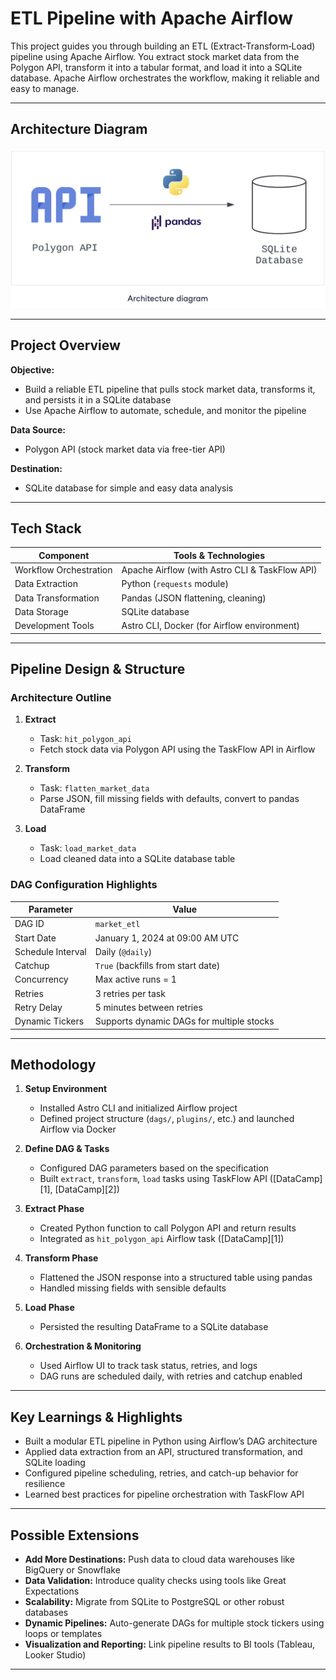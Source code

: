 # ETL Pipeline with Apache Airflow

This project guides you through building an ETL (Extract‑Transform‑Load) pipeline using Apache Airflow. You extract stock market data from the Polygon API, transform it into a tabular format, and load it into a SQLite database. Apache Airflow orchestrates the workflow, making it reliable and easy to manage.

---

## Architecture Diagram

![](Screenshot.png)


---

## Project Overview

**Objective:**

* Build a reliable ETL pipeline that pulls stock market data, transforms it, and persists it in a SQLite database
* Use Apache Airflow to automate, schedule, and monitor the pipeline

**Data Source:**

* Polygon API (stock market data via free-tier API)

**Destination:**

* SQLite database for simple and easy data analysis

---

## Tech Stack

| Component              | Tools & Technologies                           |
| ---------------------- | ---------------------------------------------- |
| Workflow Orchestration | Apache Airflow (with Astro CLI & TaskFlow API) |
| Data Extraction        | Python (`requests` module)                     |
| Data Transformation    | Pandas (JSON flattening, cleaning)             |
| Data Storage           | SQLite database                                |
| Development Tools      | Astro CLI, Docker (for Airflow environment)    |

---

## Pipeline Design & Structure

### Architecture Outline

1. **Extract**

   * Task: `hit_polygon_api`
   * Fetch stock data via Polygon API using the TaskFlow API in Airflow

2. **Transform**

   * Task: `flatten_market_data`
   * Parse JSON, fill missing fields with defaults, convert to pandas DataFrame

3. **Load**

   * Task: `load_market_data`
   * Load cleaned data into a SQLite database table

### DAG Configuration Highlights

| Parameter         | Value                                     |
| ----------------- | ----------------------------------------- |
| DAG ID            | `market_etl`                              |
| Start Date        | January 1, 2024 at 09:00 AM UTC           |
| Schedule Interval | Daily (`@daily`)                          |
| Catchup           | `True` (backfills from start date)        |
| Concurrency       | Max active runs = 1                       |
| Retries           | 3 retries per task                        |
| Retry Delay       | 5 minutes between retries                 |
| Dynamic Tickers   | Supports dynamic DAGs for multiple stocks |

---

## Methodology

1. **Setup Environment**

   * Installed Astro CLI and initialized Airflow project
   * Defined project structure (`dags/`, `plugins/`, etc.) and launched Airflow via Docker

2. **Define DAG & Tasks**

   * Configured DAG parameters based on the specification
   * Built `extract`, `transform`, `load` tasks using TaskFlow API
     ([DataCamp][1], [DataCamp][2])

3. **Extract Phase**

   * Created Python function to call Polygon API and return results
   * Integrated as `hit_polygon_api` Airflow task
     ([DataCamp][1])

4. **Transform Phase**

   * Flattened the JSON response into a structured table using pandas
   * Handled missing fields with sensible defaults

5. **Load Phase**

   * Persisted the resulting DataFrame to a SQLite database

6. **Orchestration & Monitoring**

   * Used Airflow UI to track task status, retries, and logs
   * DAG runs are scheduled daily, with retries and catchup enabled

---

## Key Learnings & Highlights

* Built a modular ETL pipeline in Python using Airflow’s DAG architecture
* Applied data extraction from an API, structured transformation, and SQLite loading
* Configured pipeline scheduling, retries, and catch-up behavior for resilience
* Learned best practices for pipeline orchestration with TaskFlow API

---

## Possible Extensions

* **Add More Destinations:** Push data to cloud data warehouses like BigQuery or Snowflake
* **Data Validation:** Introduce quality checks using tools like Great Expectations
* **Scalability:** Migrate from SQLite to PostgreSQL or other robust databases
* **Dynamic Pipelines:** Auto-generate DAGs for multiple stock tickers using loops or templates
* **Visualization and Reporting:** Link pipeline results to BI tools (Tableau, Looker Studio)

---

